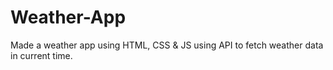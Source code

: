 # Weather-App
Made a weather app using HTML, CSS &amp; JS using API to fetch weather data in current time.
